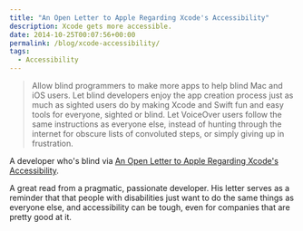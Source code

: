 ```yaml
---
title: "An Open Letter to Apple Regarding Xcode's Accessibility"
description: Xcode gets more accessible.
date: 2014-10-25T00:07:56+00:00
permalink: /blog/xcode-accessibility/
tags:
  - Accessibility
---
```


> Allow blind programmers to make more apps to help blind Mac and iOS users. Let blind developers enjoy the app creation process just as much as sighted users do by making Xcode and Swift fun and easy tools for everyone, sighted or blind. Let VoiceOver users follow the same instructions as everyone else, instead of hunting through the internet for obscure lists of convoluted steps, or simply giving up in frustration.

A developer who's blind via [An Open Letter to Apple Regarding Xcode's Accessibility](http://www.applevis.com/comment/31596).

A great read from a pragmatic, passionate developer. His letter serves as a reminder that that people with disabilities just want to do the same things as everyone else, and accessibility can be tough, even for companies that are pretty good at it.

